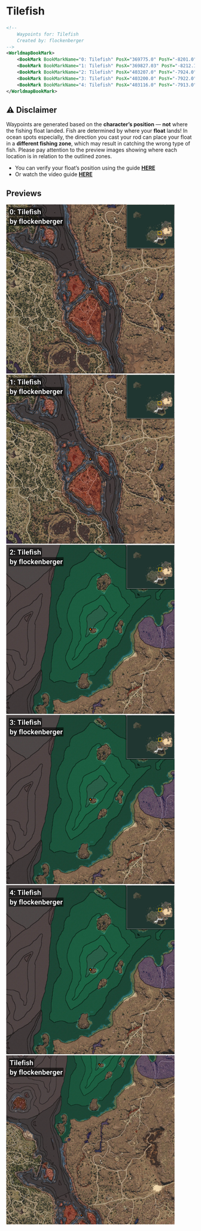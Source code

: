 # Tilefish
```xml
<!--
    Waypoints for: Tilefish
    Created by: flockenberger
-->
<WorldmapBookMark>
    <BookMark BookMarkName="0: Tilefish" PosX="369775.0" PosY="-8201.0" PosZ="-24159.0" />
    <BookMark BookMarkName="1: Tilefish" PosX="369827.03" PosY="-8212.178" PosZ="-24085.396" />
    <BookMark BookMarkName="2: Tilefish" PosX="403207.0" PosY="-7924.0" PosZ="258788.0" />
    <BookMark BookMarkName="3: Tilefish" PosX="403200.0" PosY="-7922.0" PosZ="258783.0" />
    <BookMark BookMarkName="4: Tilefish" PosX="403116.0" PosY="-7913.0" PosZ="258651.0" />
</WorldmapBookMark>
```

## ⚠️ Disclaimer
Waypoints are generated based on the __**character’s position**__ — __not__ where the fishing float landed.
Fish are determined by where your **float** lands!
In ocean spots especially, the direction you cast your rod can place your float in a **different fishing zone**, which may result in catching the wrong type of fish.
Please pay attention to the preview images showing where each location is in relation to the outlined zones.

- You can verify your float’s position using the guide [**HERE**](https://flockenberger.github.io/bdo-fish-position/)
- Or watch the video guide [**HERE**](https://youtu.be/t-VXcRoNojk)

## Previews
<img src="./Tilefish_0_Preview.webp" width="450"/> <img src="./Tilefish_1_Preview.webp" width="450"/> <img src="./Tilefish_2_Preview.webp" width="450"/> <img src="./Tilefish_3_Preview.webp" width="450"/> <img src="./Tilefish_4_Preview.webp" width="450"/> <img src="./Tilefish_Preview.webp" width="450"/> 